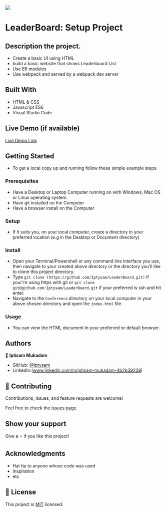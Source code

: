 ![](https://img.shields.io/badge/Microverse-blueviolet)

# LeaderBoard: Setup Project

## Description the project.
- Create a basic UI using HTML
- build a basic website that shows Leaderboard List
- Use E6 modules
- Use webpack and served by a webpack dev server

## Built With

- HTML & CSS
- Javascript ES6
- Visual Studio Code

## Live Demo (if available)

[Live Demo Link]( [https://iptysam.github.io/To-do_list/](https://iptysam.github.io/LeaderBoard/))

## Getting Started

- To get a local copy up and running follow these simple example steps.

### Prerequisites
- Have a Desktop or Laptop Computer running on with Windows, Mac OS or Linux operating system.
- Have git installed on the Computer
- Have a browser install on the Computer
### Setup
- If it suits you, on your local computer, create a directory in your preferred location (e.g in the Desktop or Document directory)
### Install
- Open your Terminal/Powershell or any command line interface you use, then navigate to your created above directory or the directory you'll like to clone this project directory.
- Type `git clone (https://github.com/Iptysam/LeaderBoard.git)` if your're using https with git or `git clone git@github.com:Iptysam/LeaderBoard.git` if your preferred is ssh and hit enter.
- Navigate to the `Conference` directory on your local computer in your above chosen directory and open the `index.html` file.
### Usage
- You can view the HTML document in your preferred or default browser.

## Authors

👤 **Iptisam Mukadam**

- GitHub: [@Iptysam](https://github.com/Iptysam)
- LinkedIn:(www.linkedin.com/in/iptisam-mukadam-4b2b39239)

## 🤝 Contributing

Contributions, issues, and feature requests are welcome!

Feel free to check the [issues page](../../issues/).

## Show your support

Give a ⭐️ if you like this project!

## Acknowledgments

- Hat tip to anyone whose code was used
- Inspiration
- etc

## 📝 License

This project is [MIT](./LICENSE) licensed.
